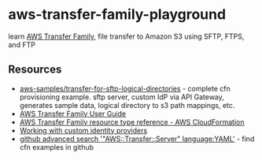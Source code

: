 # aws-transfer-family-playground

learn [AWS Transfer Family](https://aws.amazon.com/aws-transfer-family/), file transfer to Amazon S3 using SFTP, FTPS, and FTP

## Resources

* [aws-samples/transfer-for-sftp-logical-directories](https://github.com/aws-samples/transfer-for-sftp-logical-directories) - complete cfn provisioning example. sftp server, custom IdP via API Gateway, generates sample data, logical directory to s3 path mappings, etc.
* [AWS Transfer Family User Guide](https://docs.aws.amazon.com/transfer/latest/userguide/index.html)
* [AWS Transfer Family resource type reference - AWS CloudFormation](https://docs.aws.amazon.com/AWSCloudFormation/latest/UserGuide/AWS_Transfer.html)
* [Working with custom identity providers](https://docs.aws.amazon.com/transfer/latest/userguide/authenticating-users.html)
* [github advanced search '"AWS::Transfer::Server" language:YAML'](https://github.com/search?q=%22AWS%3A%3ATransfer%3A%3AServer%22+language%3AYAML&type=code) - find cfn examples in github
